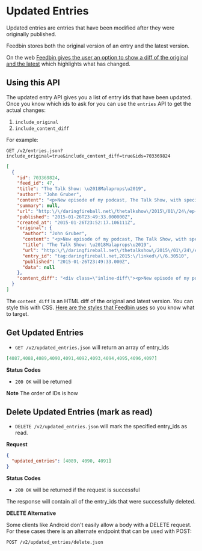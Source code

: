 Updated Entries
===============

Updated entries are entries that have been modified after they were originally published.

Feedbin stores both the original version of an entry and the latest version.

On the web [Feedbin gives the user an option to show a diff of the original and the latest](http://blog.feedbin.com/2014/12/16/never-miss-an-update-with-the-new-updated-section/) which highlights what has changed.

Using this API
--------------

The updated entry API gives you a list of entry ids that have been updated. Once you know which ids to ask for you can use the `entries` API to get the actual changes:

1. `include_original`
1. `include_content_diff`

For example:

`GET /v2/entries.json?include_original=true&include_content_diff=true&ids=703369824`

```json
[
  {
    "id": 703369824,
    "feed_id": 47,
    "title": "The Talk Show: \u2018Malaprops\u2019",
    "author": "John Gruber",
    "content": "<p>New episode of my podcast, The Talk Show, with special guest <a href=\"http:\/\/stratechery.com\/\">Ben Thompson<\/a>. Topics include Apple\u2019s pseudo \u201csabbaticals\u201d (employees who leave the company but then return after a year or two); Google\u2019s cultural similarities to Microsoft; the ways that Apple (and iOS users) might miss Scott Forstall; accessibility as a high priority for Apple; Instagram\u2019s success (and how they effectively ate Hipstamatic\u2019s lunch); a debate on just how \u201csimple\u201d Twitter is; Box\u2019s successful IPO, and Dropbox\u2019s support for Yosemite\u2019s official Finder integration for such services; MIT economist Jonathan Gruber pissing in my Google juice; Chromebooks; Amazon\u2019s overall strategy, and the colossal failure of their Fire Phone; and, lastly, a good chunk on Microsoft\u2019s Windows 10\/HoloLens event last week.<\/p>\n\n<p>Brought to you by three excellent sponsors:<\/p>\n\n<ul>\n<li>\n<a href=\"http:\/\/fractureme.com\/\">Fracture<\/a>: Your pictures, printed directly on glass. Use code \u201cdaringfireball\u201d and save $5.<\/li>\n<li>\n<a href=\"https:\/\/neededition.com\/\">Need<\/a>: A refined retailer and lifestyle magazine for men.<\/li>\n<li>\n<a href=\"http:\/\/www.igloosoftware.com\/thetalkshow\">Igloo<\/a>: The intranet you\u2019ll actually like.<\/li>\n<\/ul>\n\n<p><strong>Update:<\/strong> <a href=\"https:\/\/twitter.com\/OvercastFM\/status\/559462801341964288\">Overcast users may need to unsubscribe\/resubscribe<\/a> to the show if this episode isn\u2019t appearing for you.<\/p>\n\n<div>\n<a title=\"Permanent link to \u2018The Talk Show: \u2018Malaprops\u2019\u2019\" href=\"http:\/\/daringfireball.net\/linked\/2015\/01\/26\/the-talk-show-108\">\u00a0\u2605\u00a0<\/a>\n<\/div>",
    "summary": null,
    "url": "http:\/\/daringfireball.net\/thetalkshow\/2015\/01\/24\/ep-108",
    "published": "2015-01-26T23:49:33.000000Z",
    "created_at": "2015-01-26T23:52:17.106111Z",
    "original": {
      "author": "John Gruber",
      "content": "<p>New episode of my podcast, The Talk Show, with special guest <a href=\"http:\/\/stratechery.com\/\">Ben Thompson<\/a>. Topics include Apple\u2019s pseudo \u201csabbaticals\u201d (employees who leave the company but then return after a year or two); Google\u2019s cultural similarities to Microsoft; the ways that Apple (and iOS users) might miss Scott Forstall; accessibility as a high priority for Apple; Instagram\u2019s success (and how they effectively ate Hipstamatic\u2019s lunch); a debate on just how \u201csimple\u201d Twitter is; Box\u2019s successful IPO, and Dropbox\u2019s support for Yosemite\u2019s official Finder integration for such services; MIT economist Jonathan Gruber pissing in my Google juice; Chromebooks; Amazon\u2019s overall strategy, and the colossal failure of their Fire Phone; and, lastly, a good chunk on Microsoft\u2019s Windows 10\/HoloLens event last week.<\/p>\n\n<p>Brought to you by three excellent sponsors:<\/p>\n\n<ul>\n<li><a href=\"http:\/\/fractureme.com\/\">Fracture<\/a>: Your pictures, printed directly on glass. Use code \u201cdaringfireball\u201d and save $5.<\/li>\n<li><a href=\"https:\/\/neededition.com\/\">Need<\/a>: A refined retailer and lifestyle magazine for men.<\/li>\n<li><a href=\"http:\/\/www.igloosoftware.com\/thetalkshow\">Igloo<\/a>: The intranet you\u2019ll actually like.<\/li>\n<\/ul>\n\n<div>\n<a  title=\"Permanent link to \u2018The Talk Show: &#8216;Malaprops&#8217;\u2019\"  href=\"http:\/\/daringfireball.net\/linked\/2015\/01\/26\/the-talk-show-108\">&nbsp;\u2605&nbsp;<\/a>\n<\/div>",
      "title": "The Talk Show: \u2018Malaprops\u2019",
      "url": "http:\/\/daringfireball.net\/thetalkshow\/2015\/01\/24\/ep-108",
      "entry_id": "tag:daringfireball.net,2015:\/linked\/\/6.30510",
      "published": "2015-01-26T23:49:33.000Z",
      "data": null
    },
    "content_diff": "<div class=\"inline-diff\"><p>New episode of my podcast, The Talk Show, with special guest <a href=\"http:\/\/stratechery.com\/\">Ben Thompson<\/a>. Topics include Apple\u2019s pseudo \u201csabbaticals\u201d (employees who leave the company but then return after a year or two); Google\u2019s cultural similarities to Microsoft; the ways that Apple (and iOS users) might miss Scott Forstall; accessibility as a high priority for Apple; Instagram\u2019s success (and how they effectively ate Hipstamatic\u2019s lunch); a debate on just how \u201csimple\u201d Twitter is; Box\u2019s successful IPO, and Dropbox\u2019s support for Yosemite\u2019s official Finder integration for such services; MIT economist Jonathan Gruber pissing in my Google juice; Chromebooks; Amazon\u2019s overall strategy, and the colossal failure of their Fire Phone; and, lastly, a good chunk on Microsoft\u2019s Windows 10\/HoloLens event last week.<\/p><p>Brought to you by three excellent sponsors:<\/p><ul>\n<li>\n<a href=\"http:\/\/fractureme.com\/\">Fracture<\/a>: Your pictures, printed directly on glass. Use code \u201cdaringfireball\u201d and save $5.<\/li>\n<li>\n<a href=\"https:\/\/neededition.com\/\">Need<\/a>: A refined retailer and lifestyle magazine for men.<\/li>\n<li>\n<a href=\"http:\/\/www.igloosoftware.com\/thetalkshow\">Igloo<\/a>: The intranet you\u2019ll actually like.<\/li>\n<\/ul><p class=\"diff-ins\"><strong>Update:<\/strong> <a href=\"https:\/\/twitter.com\/OvercastFM\/status\/559462801341964288\">Overcast users may need to unsubscribe\/resubscribe<\/a> to the show if this episode isn\u2019t appearing for you.<\/p><div>\n<a title=\"Permanent link to \u2018The Talk Show: \u2018Malaprops\u2019\u2019\" href=\"http:\/\/daringfireball.net\/linked\/2015\/01\/26\/the-talk-show-108\">\u00a0\u2605\u00a0<\/a>\n<\/div><\/div>"
  }
]
```

The `content_diff` is an HTML diff of the original and latest version. You can style this with CSS. [Here are the styles that Feedbin uses](https://github.com/feedbin/feedbin/blob/2610ba5aed103789d2a61708ffcd10d0432b5161/app/assets/stylesheets/_site.scss#L3246-L3309) so you know what to target.


Get Updated Entries
-------------------

 - `GET /v2/updated_entries.json` will return an array of entry_ids


```json
[4087,4088,4089,4090,4091,4092,4093,4094,4095,4096,4097]
```

**Status Codes**

- `200 OK` will be returned

**Note** The order of IDs is how

Delete Updated Entries (mark as read)
-------------------------------------

- `DELETE /v2/updated_entries.json` will mark the specified entry_ids as read.

**Request**

```json
{
  "updated_entries": [4089, 4090, 4091]
}
```

**Status Codes**

- `200 OK` will be returned if the request is successful

The response will contain all of the entry_ids that were successfully deleted.

**DELETE Alternative**

Some clients like Android don't easily allow a body with a DELETE request. For these cases there is an alternate endpoint that can be used with POST:

`POST /v2/updated_entries/delete.json`
